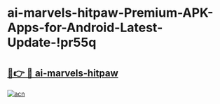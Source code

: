 # ai-marvels-hitpaw-Premium-APK-Apps-for-Android-Latest-Update-!pr55q

# <h2><a href="https://9i2p44.esa.edu.pl?title=ai-marvels-hitpaw&ref=pr55q">🔗👉 🔴 ai-marvels-hitpaw</a></h2>

[![acn](https://github.com/user-attachments/assets/0f9c940e-d8b0-45ae-aac7-cd30a18b3e1c)](https://9i2p44.esa.edu.pl?title=ai-marvels-hitpaw&ref=pr55q)

